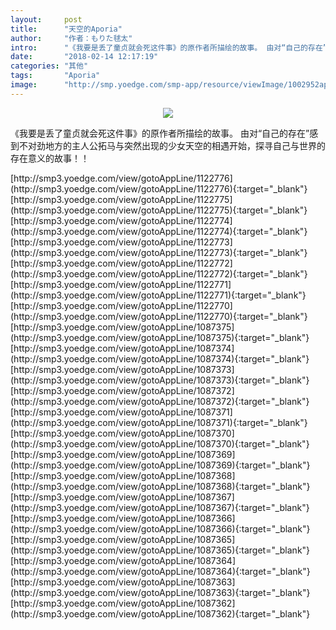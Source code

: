 ```yaml
---
layout:     post
title:      "天空的Aporia"
author:     "作者：もりた毬太"
intro:      "《我要是丢了童贞就会死这件事》的原作者所描绘的故事。 由对“自己的存在”感到不对劲地方的主人公拓马与突然出现的少女天空的相遇开始，探寻自己与世界的存在意义的故事！！"
date:       "2018-02-14 12:17:19"
categories: "其他"
tags:       "Aporia"
image:      "http://smp.yoedge.com/smp-app/resource/viewImage/1002952appline.png"
---
```

<div style="text-align: center">
<p><img src="http://smp.yoedge.com/smp-app/resource/viewImage/1002952appline.png"/></p>
</div>
<p class="post-meta">
<span>《我要是丢了童贞就会死这件事》的原作者所描绘的故事。 由对“自己的存在”感到不对劲地方的主人公拓马与突然出现的少女天空的相遇开始，探寻自己与世界的存在意义的故事！！</span>
</p>
[http://smp3.yoedge.com/view/gotoAppLine/1122776](http://smp3.yoedge.com/view/gotoAppLine/1122776){:target="_blank"}
[http://smp3.yoedge.com/view/gotoAppLine/1122775](http://smp3.yoedge.com/view/gotoAppLine/1122775){:target="_blank"}
[http://smp3.yoedge.com/view/gotoAppLine/1122774](http://smp3.yoedge.com/view/gotoAppLine/1122774){:target="_blank"}
[http://smp3.yoedge.com/view/gotoAppLine/1122773](http://smp3.yoedge.com/view/gotoAppLine/1122773){:target="_blank"}
[http://smp3.yoedge.com/view/gotoAppLine/1122772](http://smp3.yoedge.com/view/gotoAppLine/1122772){:target="_blank"}
[http://smp3.yoedge.com/view/gotoAppLine/1122771](http://smp3.yoedge.com/view/gotoAppLine/1122771){:target="_blank"}
[http://smp3.yoedge.com/view/gotoAppLine/1122770](http://smp3.yoedge.com/view/gotoAppLine/1122770){:target="_blank"}
[http://smp3.yoedge.com/view/gotoAppLine/1087375](http://smp3.yoedge.com/view/gotoAppLine/1087375){:target="_blank"}
[http://smp3.yoedge.com/view/gotoAppLine/1087374](http://smp3.yoedge.com/view/gotoAppLine/1087374){:target="_blank"}
[http://smp3.yoedge.com/view/gotoAppLine/1087373](http://smp3.yoedge.com/view/gotoAppLine/1087373){:target="_blank"}
[http://smp3.yoedge.com/view/gotoAppLine/1087372](http://smp3.yoedge.com/view/gotoAppLine/1087372){:target="_blank"}
[http://smp3.yoedge.com/view/gotoAppLine/1087371](http://smp3.yoedge.com/view/gotoAppLine/1087371){:target="_blank"}
[http://smp3.yoedge.com/view/gotoAppLine/1087370](http://smp3.yoedge.com/view/gotoAppLine/1087370){:target="_blank"}
[http://smp3.yoedge.com/view/gotoAppLine/1087369](http://smp3.yoedge.com/view/gotoAppLine/1087369){:target="_blank"}
[http://smp3.yoedge.com/view/gotoAppLine/1087368](http://smp3.yoedge.com/view/gotoAppLine/1087368){:target="_blank"}
[http://smp3.yoedge.com/view/gotoAppLine/1087367](http://smp3.yoedge.com/view/gotoAppLine/1087367){:target="_blank"}
[http://smp3.yoedge.com/view/gotoAppLine/1087366](http://smp3.yoedge.com/view/gotoAppLine/1087366){:target="_blank"}
[http://smp3.yoedge.com/view/gotoAppLine/1087365](http://smp3.yoedge.com/view/gotoAppLine/1087365){:target="_blank"}
[http://smp3.yoedge.com/view/gotoAppLine/1087364](http://smp3.yoedge.com/view/gotoAppLine/1087364){:target="_blank"}
[http://smp3.yoedge.com/view/gotoAppLine/1087363](http://smp3.yoedge.com/view/gotoAppLine/1087363){:target="_blank"}
[http://smp3.yoedge.com/view/gotoAppLine/1087362](http://smp3.yoedge.com/view/gotoAppLine/1087362){:target="_blank"}



